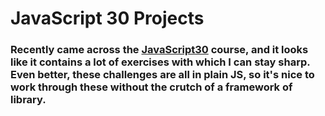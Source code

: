 # JavaScript 30 Projects

### Recently came across the [JavaScript30](https://javascript30.com/) course, and it looks like it contains a lot of exercises with which I can stay sharp. Even better, these challenges are all in plain JS, so it's nice to work through these without the crutch of a framework of library.